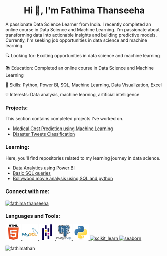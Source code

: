 <h1 align="center">Hi 👋, I'm Fathima Thanseeha</h1>

A passionate Data Science Learner from India. I recently completed an online course in Data Science and Machine Learning. I'm passionate about transforming data into actionable insights and building predictive models. Currently, I'm seeking job opportunities in data science and machine learning.

🔍 Looking for: Exciting opportunities in data science and machine learning

📚 Education: Completed an online course in Data Science and Machine Learning

🔧 Skills: Python, Power BI, SQL, Machine Learning, Data Visualization, Excel

💡 Interests: Data analysis, machine learning, artificial intelligence

### Projects:

This section contains completed projects I've worked on.

- [Medical Cost Prediction using Machine Learning](https://github.com/FathimaThan/Medical_Cost_Prediction)
- [Disaster Tweets Classification](https://github.com/FathimaThan/Disaster_Tweets_Classification_NLP)

### Learning:

Here, you'll find repositories related to my learning journey in data science.

- [Data Analytics using Power BI](https://github.com/FathimaThan/Hotel_Booking_Analysis_using_Power_BI)
- [Basic SQL queries](https://github.com/FathimaThan/SQL-project)
- [Bollywood movie analysis using SQL and python](https://github.com/FathimaThan/Bollywood_movie_analysis)


<h3 align="left">Connect with me:</h3>
<p align="left">
<a href="https://linkedin.com/in/fathima-thanseeha" target="blank"><img align="center" src="https://raw.githubusercontent.com/rahuldkjain/github-profile-readme-generator/master/src/images/icons/Social/linked-in-alt.svg" alt="fathima thanseeha" height="30" width="40" /></a>
</p>


<h3 align="left">Languages and Tools:</h3>
<p align="left"> <a href="https://www.w3.org/html/" target="_blank" rel="noreferrer"> <img src="https://raw.githubusercontent.com/devicons/devicon/master/icons/html5/html5-original-wordmark.svg" alt="html5" width="50" height="50"/> </a>
<a href="https://www.mysql.com/" target="_blank" rel="noreferrer"> <img src="https://raw.githubusercontent.com/devicons/devicon/master/icons/mysql/mysql-original-wordmark.svg" alt="mysql" width="50" height="50"/> </a>
<a href="https://pandas.pydata.org/" target="_blank" rel="noreferrer"> <img src="https://raw.githubusercontent.com/devicons/devicon/2ae2a900d2f041da66e950e4d48052658d850630/icons/pandas/pandas-original.svg" alt="pandas" width="50" height="50"/> </a> 
<a href="https://www.postgresql.org" target="_blank" rel="noreferrer"> <img src="https://raw.githubusercontent.com/devicons/devicon/master/icons/postgresql/postgresql-original-wordmark.svg" alt="postgresql" width="50" height="50"/> </a> <a href="https://www.python.org" target="_blank" rel="noreferrer"> <img src="https://raw.githubusercontent.com/devicons/devicon/master/icons/python/python-original.svg" alt="python" width="50" height="50"/> </a> 
<a href="https://scikit-learn.org/" target="_blank" rel="noreferrer"> <img src="https://upload.wikimedia.org/wikipedia/commons/0/05/Scikit_learn_logo_small.svg" alt="scikit_learn" width="50" height="50"/> </a> 
<a href="https://seaborn.pydata.org/" target="_blank" rel="noreferrer"> <img src="https://seaborn.pydata.org/_images/logo-mark-lightbg.svg" alt="seaborn" width="50" height="50"/> </a> </p>

<p><img align="center" src="https://github-readme-stats.vercel.app/api/top-langs?username=fathimathan&show_icons=true&locale=en&layout=compact" alt="fathimathan" /></p>
